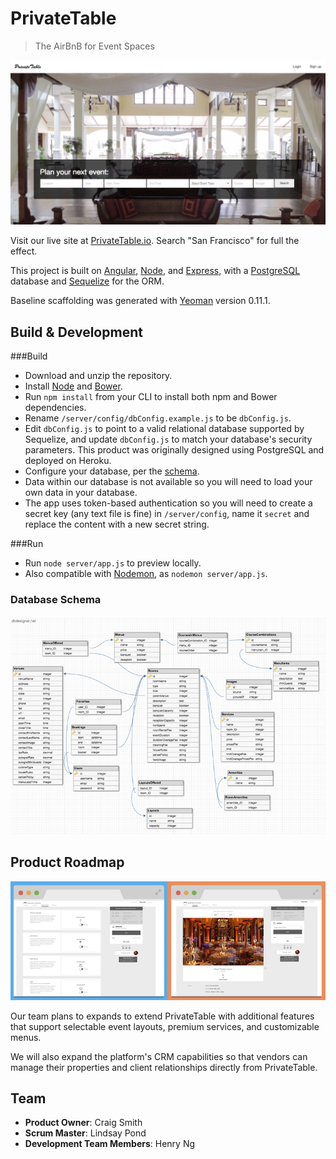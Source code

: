 # PrivateTable

> The AirBnB for Event Spaces

![PT HomePage](repo_assets/pthomepage.png "PrivateTable Homepage")

Visit our live site at [PrivateTable.io](http://www.privatetable.io/). Search "San Francisco" for full the effect.

This project is built on [Angular](https://angularjs.org/), [Node](https://angularjs.org/), and [Express](http://expressjs.com/), with a [PostgreSQL](http://http://www.postgresql.org/) database and [Sequelize](http://docs.sequelizejs.com/en/latest/) for the ORM. 

Baseline scaffolding was generated with [Yeoman](https://github.com/yeoman/generator-angular)
version 0.11.1.

## Build & Development

###Build
- Download and unzip the repository.
- Install [Node](https://angularjs.org/) and [Bower](http://http://bower.io/).
- Run `npm install` from your CLI to install both npm and Bower dependencies.
- Rename `/server/config/dbConfig.example.js` to be `dbConfig.js`.
- Edit `dbConfig.js` to point to a valid relational database supported by Sequelize, and update `dbConfig.js` to match your database's security parameters. This product was originally designed using PostgreSQL and deployed on Heroku.
- Configure your database, per the [schema](#database-schema).
- Data within our database is not available so you will need to load your own data in your database.
- The app uses token-based authentication so you will need to create a secret key (any text file is fine) in `/server/config`, name it `secret` and replace the content with a new secret string.

###Run
- Run `node server/app.js` to preview locally.
- Also compatible with [Nodemon](https://github.com/remy/nodemon), as `nodemon server/app.js`.

### Database Schema

![db Schema](repo_assets/schema.png "Database Schema")

## Product Roadmap

![PT Roadmap](repo_assets/roadmap.png "PrivateTable Road Map")

Our team plans to expands to extend PrivateTable with additional features that support selectable event layouts, premium services, and customizable menus.

We will also expand the platform's CRM capabilities so that vendors can manage their properties and client relationships directly from PrivateTable.

## Team

  - __Product Owner__: Craig Smith
  - __Scrum Master__: Lindsay Pond
  - __Development Team Members__: Henry Ng


